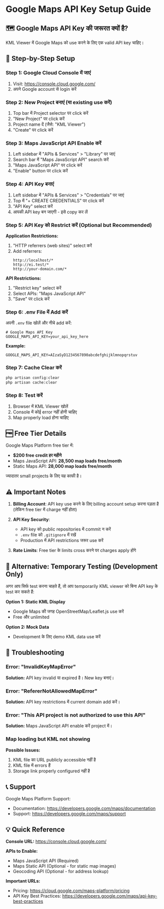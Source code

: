 # Google Maps API Key Setup Guide

## 🗺️ Google Maps API Key की जरूरत क्यों है?

KML Viewer में Google Maps को use करने के लिए एक valid API key चाहिए।

## 📝 Step-by-Step Setup

### Step 1: Google Cloud Console में जाएं

1. Visit: https://console.cloud.google.com/
2. अपने Google account से login करें

### Step 2: New Project बनाएं (या existing use करें)

1. Top bar में Project selector पर click करें
2. "New Project" पर click करें
3. Project name दें (जैसे: "KML Viewer")
4. "Create" पर click करें

### Step 3: Maps JavaScript API Enable करें

1. Left sidebar में "APIs & Services" > "Library" पर जाएं
2. Search bar में "Maps JavaScript API" search करें
3. "Maps JavaScript API" पर click करें
4. "Enable" button पर click करें

### Step 4: API Key बनाएं

1. Left sidebar में "APIs & Services" > "Credentials" पर जाएं
2. Top में "+ CREATE CREDENTIALS" पर click करें
3. "API Key" select करें
4. आपकी API key बन जाएगी - इसे copy कर लें

### Step 5: API Key को Restrict करें (Optional but Recommended)

**Application Restrictions:**
1. "HTTP referrers (web sites)" select करें
2. Add referrers:
   ```
   http://localhost/*
   http://ei.test/*
   http://your-domain.com/*
   ```

**API Restrictions:**
1. "Restrict key" select करें
2. Select APIs: "Maps JavaScript API"
3. "Save" पर click करें

### Step 6: .env File में Add करें

अपनी `.env` file खोलें और नीचे add करें:

```env
# Google Maps API Key
GOOGLE_MAPS_API_KEY=your_api_key_here
```

**Example:**
```env
GOOGLE_MAPS_API_KEY=AIzaSyD1234567890abcdefghijklmnopqrstuv
```

### Step 7: Cache Clear करें

```bash
php artisan config:clear
php artisan cache:clear
```

### Step 8: Test करें

1. Browser में KML Viewer खोलें
2. Console में कोई error नहीं होनी चाहिए
3. Map properly load होना चाहिए

## 🆓 Free Tier Details

Google Maps Platform free tier में:
- **$200 free credit हर महीने**
- Maps JavaScript API: **28,500 map loads free/month**
- Static Maps API: **28,000 map loads free/month**

ज्यादातर small projects के लिए यह काफी है।

## ⚠️ Important Notes

1. **Billing Account**: API key use करने के लिए billing account setup करना पड़ता है (लेकिन free tier में charge नहीं होता)

2. **API Key Security**: 
   - API key को public repositories में commit न करें
   - `.env` file को `.gitignore` में रखें
   - Production में API restrictions जरूर use करें

3. **Rate Limits**: Free tier के limits cross करने पर charges apply होंगे

## 🔧 Alternative: Temporary Testing (Development Only)

अगर आप सिर्फ test करना चाहते हैं, तो आप temporarily KML viewer को बिना API key के test कर सकते हैं:

**Option 1: Static KML Display**
- Google Maps की जगह OpenStreetMap/Leaflet.js use करें
- Free और unlimited

**Option 2: Mock Data**
- Development के लिए demo KML data use करें

## 🐛 Troubleshooting

### Error: "InvalidKeyMapError"
**Solution:** API key invalid या expired है। New key बनाएं।

### Error: "RefererNotAllowedMapError"
**Solution:** API key restrictions में current domain add करें।

### Error: "This API project is not authorized to use this API"
**Solution:** Maps JavaScript API enable करें project में।

### Map loading but KML not showing
**Possible Issues:**
1. KML file का URL publicly accessible नहीं है
2. KML file में errors हैं
3. Storage link properly configured नहीं है

## 📞 Support

Google Maps Platform Support:
- Documentation: https://developers.google.com/maps/documentation
- Support: https://developers.google.com/maps/support

## 💡 Quick Reference

**Console URL:** https://console.cloud.google.com/

**APIs to Enable:**
- Maps JavaScript API (Required)
- Maps Static API (Optional - for static map images)
- Geocoding API (Optional - for address lookup)

**Important URLs:**
- Pricing: https://cloud.google.com/maps-platform/pricing
- API Key Best Practices: https://developers.google.com/maps/api-key-best-practices

